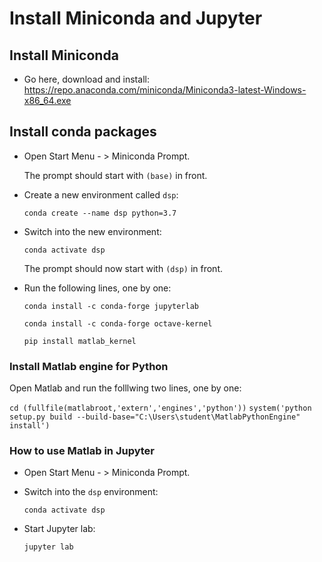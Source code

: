# Install Miniconda and Jupyter

## Install Miniconda

- Go here, download and install:
    https://repo.anaconda.com/miniconda/Miniconda3-latest-Windows-x86_64.exe
    
## Install conda packages

- Open Start Menu - > Miniconda Prompt. 
  
  The prompt should start with `(base)` in front.
    
- Create a new environment called `dsp`: 
  
  ```conda create --name dsp python=3.7```

- Switch into the new environment:
  
  ```conda activate dsp```
    
  The prompt should now start with `(dsp)` in front.
    
- Run the following lines, one by one:

  ```conda install -c conda-forge jupyterlab```

  ```conda install -c conda-forge octave-kernel```

  ```pip install matlab_kernel```
  
### Install Matlab engine for Python

Open Matlab and run the folllwing two lines, one by one:

```cd (fullfile(matlabroot,'extern','engines','python'))```
```system('python setup.py build --build-base="C:\Users\student\MatlabPythonEngine" install')```

### How to use Matlab in Jupyter

- Open Start Menu - > Miniconda Prompt. 
- Switch into the `dsp` environment:
  
  ```conda activate dsp```
  
- Start Jupyter lab:
  
  ```jupyter lab```
